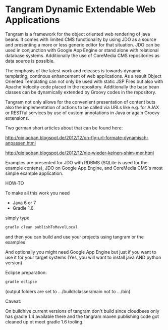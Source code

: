 Tangram Dynamic Extendable Web Applications
===============================

Tangram is a framework for the object oriented web rendering of java beans. 
It comes with limited CMS functionality by using JDO as a source and presenting 
a more or less generic editor for that situation. JDO can be used in conjunction 
with Google App Engine or stand alone with relational database systems. 
Additionally the use of CoreMedia CMS repositories as data source is possible.

The emphasis of the latest work and releases is towards dynamic templating, 
continous enhancement of web applications. As a result Object Oriented Templating 
can not only be used with static JSP Files but also with Apache Velocity code placed 
in the repository. Additionally the base bean classes can be dynamically extended 
by Groovy codes in the repository.

Tangram not only allows for the convenient presentation of content buts also the 
implementation of actions to be called via URLs like e.g. for AJAX or RESTful services 
by use of custom annotations in Java or again Groovy extensions.

Two german short articles about that can be found here:

http://qiqiaoban.blogspot.de/2012/12/on-fly-url-formate-dynamisch-anpassen.html

http://qiqiaoban.blogspot.de/2012/12/nie-wieder-keinen-shim-mer.html

Examples are presented for JDO with RDBMS (SQLite is used for the example contens), 
JDO on Google App Engine, and CoreMedia CMS's most simple example application.

HOW-TO

To make all this work you need

- Java 6 or 7
- Gradle 1.6

simply type

```bash
gradle clean publishToMavelLocal
```

and then you can build and use your projects using tangram or the examples

And optionally you might need Google App Engine but just if you want to use it for your target systems
(Yes, you will want to install java AND python version)

Eclipse preparation:

```bash
gradle eclipse
```
  
(output folders are set to .../build/classes/main not to .../bin)

Caveat:

On buildhive current versions of tangram don't build since cloudbees only has gradle 1.4 available 
there and the tangram maven publishing code got cleaned up ot meet gradle 1.6 tooling.
